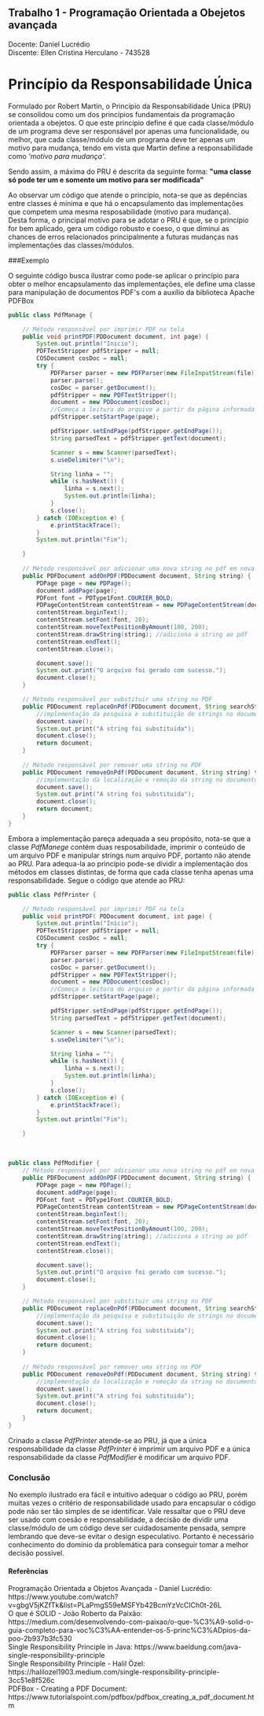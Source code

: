 ## Trabalho 1 - Programação Orientada a Obejetos avançada
<p>Docente: Daniel Lucrédio<br>
   Discente: Ellen Cristina Herculano - 743528</p>

# Princípio da Responsabilidade Única 

<p>Formulado por Robert Martin, o Princípio da Responsabilidade Unica (PRU) se consolidou como um dos princípios fundamentais da programação orientada a obejetos. O que este principio define é que cada classe/módulo de um programa deve ser responsável por apenas uma funcionalidade, ou melhor, que cada classe/módulo de um programa deve ter apenas um motivo para mudança, tendo em vista que Martin define a responsabilidade como <i>'motivo para mudança'</i>.</p>
<p>Sendo assim, a máxima do PRU é descrita da seguinte forma: <b>"uma classe só pode ter um e somente um motivo para ser modificada"</b></p>

 
<p>Ao observar um código que atende o princípio, nota-se que as depências entre classes é mínima e que há o encapsulamento das implementações que competem uma mesma resposabilidade (motivo para mudança).
<br>Desta forma, o principal motivo para se adotar o PRU é que, se o princípio for bem aplicado, gera um código robusto e coeso, o que diminui as chances de erros relacionados principalmente a futuras mudanças nas implementações das classes/módulos.</p>

###Exemplo

<p>O seguinte código busca ilustrar como pode-se aplicar o princípio para obter o melhor encapsulamento das implementações, ele define uma classe para manipulação de documentos PDF's com a auxílio da biblioteca Apache PDFBox</p>

~~~Java
public class PdfManage {

    // Método responsável por imprimir PDF na tela
    public void printPDF(PDDocument document, int page) {
        System.out.println("Inicio");
        PDFTextStripper pdfStripper = null;
        COSDocument cosDoc = null;
        try {
            PDFParser parser = new PDFParser(new FileInputStream(file));
            parser.parse();
            cosDoc = parser.getDocument();
            pdfStripper = new PDFTextStripper();
            document = new PDDocument(cosDoc);
            //Começa a leitura do arquivo a partir da página informada
            pdfStripper.setStartPage(page);

            pdfStripper.setEndPage(pdfStripper.getEndPage());
            String parsedText = pdfStripper.getText(document);

            Scanner s = new Scanner(parsedText);
            s.useDelimiter("\n");

            String linha = "";
            while (s.hasNext()) {
                linha = s.next();
                System.out.println(linha);
            }
            s.close();
        } catch (IOException e) {
            e.printStackTrace();
        }
        System.out.println("Fim");

    }
    
    // Método responsável por adicionar uma nova string no pdf em nova página
    public PDFDocument addOnPDF(PDDocument document, String string) {
        PDPage page = new PDPage();
        document.addPage(page);
        PDFont font = PDType1Font.COURIER_BOLD;
        PDPageContentStream contentStream = new PDPageContentStream(document, page);
        contentStream.beginText();
        contentStream.setFont(font, 20);
        contentStream.moveTextPositionByAmount(100, 200);
        contentStream.drawString(string); //adiciona a string ao pdf
        contentStream.endText();
        contentStream.close();

        document.save();
        System.out.print("O arquivo foi gerado com sucesso.");
        document.close();
    }

    // Método responsável por substituir uma string no PDF
    public PDDocument replaceOnPdf(PDDocument document, String searchString, String replacement) throws IOException {
        //implementação da pesquisa e substituição de strings no documento pdf
        document.save();
        System.out.print("A string foi substituida");
        document.close();
        return document;
    }
    
    // Método responsável por remover uma string no PDF
    public PDDocument removeOnPdf(PDDocument document, String string) throws IOException {
        //implementação da localização e remoção da string no documento pdf
        document.save();
        System.out.print("A string foi substituida");
        document.close();
        return document;
    }
}
~~~
<p>Embora a implementação pareça adequada a seu propósito, nota-se que a classe <i>PdfManege</i> contém duas resposabilidade, imprimir o conteúdo de um arquivo PDF e manipular strings num arquivo PDF, portanto não atende ao PRU. Para adequa-la ao princípio pode-se dividir a implementação dos métodos em classes distintas, de forma que cada classe tenha apenas uma responsabilidade. Segue o código que atende ao PRU:</p>

```Java
public class PdfPrinter {

    // Método responsável por imprimir PDF na tela
    public void printPDF( PDDocument document, int page) {
        System.out.println("Inicio");
        PDFTextStripper pdfStripper = null;
        COSDocument cosDoc = null;
        try {
            PDFParser parser = new PDFParser(new FileInputStream(file));
            parser.parse();
            cosDoc = parser.getDocument();
            pdfStripper = new PDFTextStripper();
            document = new PDDocument(cosDoc);
            //Começa a leitura do arquivo a partir da página informada
            pdfStripper.setStartPage(page);

            pdfStripper.setEndPage(pdfStripper.getEndPage());
            String parsedText = pdfStripper.getText(document);

            Scanner s = new Scanner(parsedText);
            s.useDelimiter("\n");

            String linha = "";
            while (s.hasNext()) {
                linha = s.next();
                System.out.println(linha);
            }
            s.close();
        } catch (IOException e) {
            e.printStackTrace();
        }
        System.out.println("Fim");

    }
```

<br>

~~~Java
public class PdfModifier {
    // Método responsável por adicionar uma nova string no pdf em nova página
    public PDFDocument addOnPDF(PDDocument document, String string) {
        PDPage page = new PDPage();
        document.addPage(page);
        PDFont font = PDType1Font.COURIER_BOLD;
        PDPageContentStream contentStream = new PDPageContentStream(document, page);
        contentStream.beginText();
        contentStream.setFont(font, 20);
        contentStream.moveTextPositionByAmount(100, 200);
        contentStream.drawString(string); //adiciona a string ao pdf
        contentStream.endText();
        contentStream.close();

        document.save();
        System.out.print("O arquivo foi gerado com sucesso.");
        document.close();
    }

    // Método responsável por substituir uma string no PDF
    public PDDocument replaceOnPdf(PDDocument document, String searchString, String replacement) throws IOException {
        //implementação da pesquisa e substituição de strings no documento pdf
        document.save();
        System.out.print("A string foi substituida");
        document.close();
        return document;
    }
    
    // Método responsável por remover uma string no PDF
    public PDDocument removeOnPdf(PDDocument document, String string) throws IOException {
        //implementação da localização e remoção da string no documento pdf
        document.save();
        System.out.print("A string foi substituida");
        document.close();
        return document;
    }
}
~~~
<p>Crinado a classe <i>PdfPrinter</i> atende-se ao PRU, já que a única responsabilidade da classe <i>PdfPrinter</i> é imprimir um arquivo PDF e a única responsabilidade da classe <i>PdfModifier</i> é modificar um arquivo PDF.</p>

### Conclusão

<p>No exemplo ilustrado era fácil e intuitivo adequar o código ao PRU, porém muitas vezes o critério de responsabilidade usado para encapsular o código pode não ser tão simples de se identificar. Vale ressaltar que o PRU deve ser usado com coesão e responsabilidade, a decisão de dividir uma classe/módulo de um código deve ser cuidadosamente pensada, sempre lembrando que deve-se evitar o design especulativo. Portanto é necessário conhecimento do domínio da problemática para conseguir tomar a melhor decisão possivel.</p>

#### Referências
<p>Programação Orientada a Objetos Avançada - Daniel Lucrédio: https://www.youtube.com/watch?v=gbgV5jKZfTk&list=PLaPmgS59eMSFYb42BcmYzVcClCh0t-26L<br>
O que é SOLID - João Roberto da Paixão: https://medium.com/desenvolvendo-com-paixao/o-que-%C3%A9-solid-o-guia-completo-para-voc%C3%AA-entender-os-5-princ%C3%ADpios-da-poo-2b937b3fc530<br>
Single Responsibility Principle in Java: https://www.baeldung.com/java-single-responsibility-principle<br>
Single Responsibility Principle - Halil Özel: https://halilozel1903.medium.com/single-responsibility-principle-3cc51e8f526c<br>
PDFBox - Creating a PDF Document: https://www.tutorialspoint.com/pdfbox/pdfbox_creating_a_pdf_document.htm</p>


